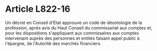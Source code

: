 # Article L822-16

Un décret en Conseil d'Etat approuve un code de déontologie de la profession, après avis du Haut Conseil du commissariat aux comptes et, pour les dispositions s'appliquant aux commissaires aux comptes intervenant auprès des personnes et entités faisant appel public à l'épargne, de l'Autorité des marchés financiers.